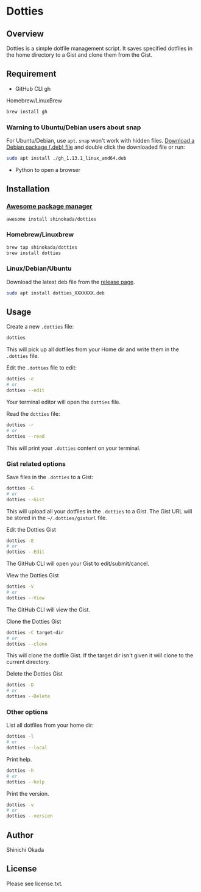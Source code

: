 # Dotties

## Overview

Dotties is a simple dotfile management script.
It saves specified dotfiles in the home directory to a Gist and clone them from the Gist.

## Requirement

- GitHub CLI gh

Homebrew/LinuxBrew

```sh
brew install gh
```

### Warning to Ubuntu/Debian users about snap

For Ubuntu/Debian, use `apt`. `snap` won't work with hidden files.
[Download a Debian package (.deb) file](https://github.com/cli/cli/releases) and double click the downloaded file or run:

```sh
sudo apt install ./gh_1.13.1_linux_amd64.deb
```

- Python to open a browser

## Installation

### [Awesome package manager](https://github.com/shinokada/awesome)

```sh
awesome install shinokada/dotties
```

### Homebrew/Linuxbrew

```sh
brew tap shinokada/dotties
brew install dotties
```

### Linux/Debian/Ubuntu

Download the latest deb file from the [release page](https://github.com/shinokada/dotties/releases).

```sh
sudo apt install dotties_XXXXXXX.deb
```

## Usage

Create a new `.dotties` file:

```sh
dotties
```

This will pick up all dotfiles from your Home dir and write them in the `.dotties` file.

Edit the `.dotties` file to edit:

```sh
dotties -e
# or
dotties --edit
```

Your terminal editor will open the `dotties` file.

Read the `dotties` file:

```sh
dotties -r
# or
dotties --read
```

This will print your `.dotties` content on your terminal.

### Gist related options

Save files in the `.dotties` to a Gist:

```sh
dotties -G
# or
dotties --Gist
```

This will upload all your dotfiles in the `.dotties` to a Gist.
The Gist URL will be stored in the `~/.dotties/gisturl` file.

Edit the Dotties Gist

```sh
dotties -E
# or
dotties --Edit
```

The GitHub CLI will open your Gist to edit/submit/cancel.

View the Dotties Gist

```sh
dotties -V
# or
dotties --View
```

The GitHub CLI will view the Gist.

Clone the Dotties Gist

```sh
dotties -C target-dir
# or
dotties --clone
```

This will clone the dotfile Gist. If the target dir isn't given it will clone to the current directory.

Delete the Dotties Gist

```sh
dotties -D
# or
dotties --Delete
```

### Other options

List all dotfiles from your home dir:

```sh
dotties -l
# or
dotties --local
```

Print help.

```sh
dotties -h
# or
dotties --help
```

Print the version.

```sh
dotties -v
# or
dotties --version
```

## Author

Shinichi Okada

## License

Please see license.txt.
